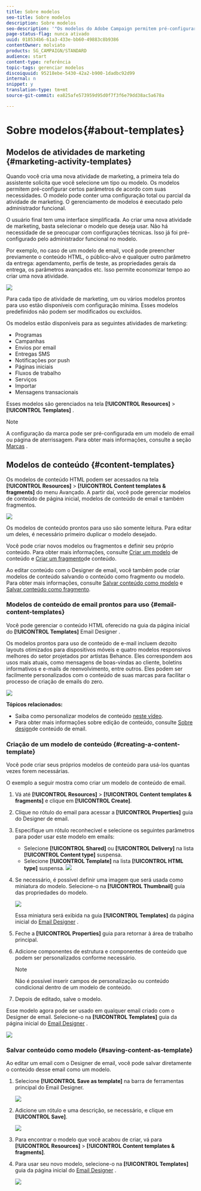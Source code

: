 ```yaml
---
title: Sobre modelos
seo-title: Sobre modelos
description: Sobre modelos
seo-description: '"Os modelos do Adobe Campaign permitem pré-configurar parâmetros dependendo de suas necessidades: os modelos podem conter uma configuração completa ou parcial da atividade de marketing, para simplificar o uso do Adobe Campaign para usuários finais não técnicos."'
page-status-flag: nunca ativado
uuid: 018534b6-61a3-433e-bb60-49883c8b9386
contentOwner: molviato
products: SG_CAMPAIGN/STANDARD
audience: start
content-type: referência
topic-tags: gerenciar modelos
discoiquuid: 95218ebe-5430-42a2-b900-1dadbc92d99
internal: n
snippet: y
translation-type: tm+mt
source-git-commit: ea825afe573959d95d0f7f3f6e79dd38ac5a678a

---
```



# Sobre modelos{#about-templates}

## Modelos de atividades de marketing {#marketing-activity-templates}

Quando você cria uma nova atividade de marketing, a primeira tela do assistente solicita que você selecione um tipo ou modelo. Os modelos permitem pré-configurar certos parâmetros de acordo com suas necessidades. O modelo pode conter uma configuração total ou parcial da atividade de marketing. O gerenciamento de modelos é executado pelo administrador funcional.

O usuário final tem uma interface simplificada. Ao criar uma nova atividade de marketing, basta selecionar o modelo que deseja usar. Não há necessidade de se preocupar com configurações técnicas. Isso já foi pré-configurado pelo administrador funcional no modelo.

Por exemplo, no caso de um modelo de email, você pode preencher previamente o conteúdo HTML, o público-alvo e qualquer outro parâmetro da entrega: agendamento, perfis de teste, as propriedades gerais da entrega, os parâmetros avançados etc. Isso permite economizar tempo ao criar uma nova atividade.

![](assets/template_1.png)

Para cada tipo de atividade de marketing, um ou vários modelos prontos para uso estão disponíveis com configuração mínima. Esses modelos predefinidos não podem ser modificados ou excluídos.

Os modelos estão disponíveis para as seguintes atividades de marketing:

* Programas
* Campanhas
* Envios por email
* Entregas SMS
* Notificações por push
* Páginas iniciais
* Fluxos de trabalho
* Serviços
* Importar
* Mensagens transacionais

Esses modelos são gerenciados na tela **[!UICONTROL Resources]** &gt; **[!UICONTROL Templates]** .

>[!NOTE]
>
>A configuração da marca pode ser pré-configurada em um modelo de email ou página de aterrissagem. Para obter mais informações, consulte a seção [Marcas](../../administration/using/branding.md) .

## Modelos de conteúdo {#content-templates}

Os modelos de conteúdo HTML podem ser acessados na tela **[!UICONTROL Resources]** &gt; **[!UICONTROL Content templates & fragments]** do menu [](../../start/using/interface-description.md#advanced-menu)Avançado. A partir daí, você pode gerenciar modelos de conteúdo de página inicial, modelos de conteúdo de email e também fragmentos.

![](assets/content_templates_list.png)

Os modelos de conteúdo prontos para uso são somente leitura. Para editar um deles, é necessário primeiro duplicar o modelo desejado.

Você pode criar novos modelos ou fragmentos e definir seu próprio conteúdo. Para obter mais informações, consulte [Criar um modelo](../../start/using/about-templates.md#creating-a-content-template) de conteúdo e [Criar um fragmento](../../designing/using/using-reusable-content.md#creating-a-content-fragment)de conteúdo.

Ao editar conteúdo com o Designer de email, você também pode criar modelos de conteúdo salvando o conteúdo como fragmento ou modelo. Para obter mais informações, consulte [Salvar conteúdo como modelo](../../start/using/about-templates.md#saving-content-as-template) e [Salvar conteúdo como fragmento](../../designing/using/using-reusable-content.md#saving-content-as-a-fragment).

### Modelos de conteúdo de email prontos para uso {#email-content-templates}

Você pode gerenciar o conteúdo HTML oferecido na guia da página inicial do **[!UICONTROL Templates]** Email Designer [](../../designing/using/overview.md) .

Os modelos prontos para uso de conteúdo de e-mail incluem dezoito layouts otimizados para dispositivos móveis e quatro modelos responsivos melhores do setor projetados por artistas Behance. Eles correspondem aos usos mais atuais, como mensagens de boas-vindas ao cliente, boletins informativos e e-mails de reenvolvimento, entre outros. Eles podem ser facilmente personalizados com o conteúdo de suas marcas para facilitar o processo de criação de emails do zero.

![](assets/content_templates.png)

**Tópicos relacionados:**

* Saiba como personalizar modelos de conteúdo [neste vídeo](https://helpx.adobe.com/campaign/kt/acs/using/acs-email_content_templates-feature-video-use.html).
* Para obter mais informações sobre edição de conteúdo, consulte [Sobre design](../../designing/using/overview.md)de conteúdo de email.

### Criação de um modelo de conteúdo {#creating-a-content-template}

Você pode criar seus próprios modelos de conteúdo para usá-los quantas vezes forem necessárias.

O exemplo a seguir mostra como criar um modelo de conteúdo de email.

1. Vá até **[!UICONTROL Resources]** &gt; **[!UICONTROL Content templates & fragments]** e clique em **[!UICONTROL Create]**.
1. Clique no rótulo do email para acessar a **[!UICONTROL Properties]** guia do Designer de email.
1. Especifique um rótulo reconhecível e selecione os seguintes parâmetros para poder usar este modelo em emails:

   * Selecione **[!UICONTROL Shared]** ou **[!UICONTROL Delivery]** na lista **[!UICONTROL Content type]** suspensa.
   * Selecione **[!UICONTROL Template]** na lista **[!UICONTROL HTML type]** suspensa.
   ![](assets/email_designer_create-template.png)

1. Se necessário, é possível definir uma imagem que será usada como miniatura do modelo. Selecione-o na **[!UICONTROL Thumbnail]** guia das propriedades do modelo.

   ![](assets/email_designer_create-template_thumbnail.png)

   Essa miniatura será exibida na guia **[!UICONTROL Templates]** da página inicial do [Email Designer](../../designing/using/overview.md) .

1. Feche a **[!UICONTROL Properties]** guia para retornar à área de trabalho principal.
1. Adicione componentes de estrutura e componentes de conteúdo que podem ser personalizados conforme necessário.
   >[!NOTE]
   >
   > Não é possível inserir campos de personalização ou conteúdo condicional dentro de um modelo de conteúdo.
1. Depois de editado, salve o modelo.

Esse modelo agora pode ser usado em qualquer email criado com o Designer de email. Selecione-o na **[!UICONTROL Templates]** guia da página inicial do [Email Designer](../../designing/using/overview.md) .

![](assets/content_template_new.png)

### Salvar conteúdo como modelo {#saving-content-as-template}

Ao editar um email com o Designer de email, você pode salvar diretamente o conteúdo desse email como um modelo.

<!--[!CAUTION]
>
>You cannot save as template a structure containing personalization fields or dynamic content.-->

1. Selecione **[!UICONTROL Save as template]** na barra de ferramentas principal do Email Designer.

   ![](assets/email_designer_save-as-template.png)

1. Adicione um rótulo e uma descrição, se necessário, e clique em **[!UICONTROL Save]**.

   ![](assets/email_designer_save-as-template_creation.png)

1. Para encontrar o modelo que você acabou de criar, vá para **[!UICONTROL Resources]** &gt; **[!UICONTROL Content templates & fragments]**.

1. Para usar seu novo modelo, selecione-o na **[!UICONTROL Templates]** guia da página inicial do [Email Designer](../../designing/using/overview.md) .

   ![](assets/content_template_new.png)

